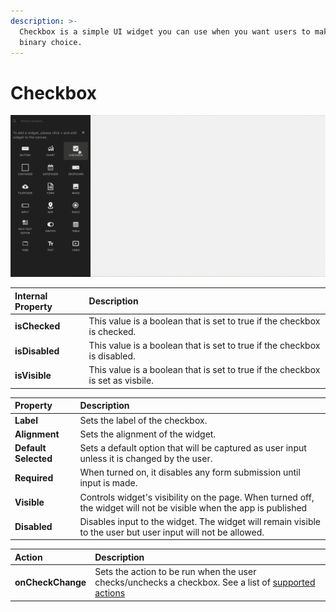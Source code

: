 ```yaml
---
description: >-
  Checkbox is a simple UI widget you can use when you want users to make a
  binary choice.
---
```


# Checkbox

![Click to expand](../.gitbook/assets/checkbox.gif)

| Internal Property | Description |
| :--- | :--- |
| **isChecked** | This value is a boolean that is set to true if the checkbox is checked. |
| **isDisabled** | This value is a boolean that is set to true if the checkbox is disabled. |
| **isVisible** | This value is a boolean that is set to true if the checkbox is set as visbile. |

| Property | Description |
| :--- | :--- |
| **Label** | Sets the label of the checkbox. |
| **Alignment** | Sets the alignment of the widget. |
| **Default Selected** | Sets a default option that will be captured as user input unless it is changed by the user. |
| **Required** | When turned on, it disables any form submission until input is made. |
| **Visible** | Controls widget's visibility on the page. When turned off, the widget will not be visible when the app is published |
| **Disabled** | Disables input to the widget. The widget will remain visible to the user but user input will not be allowed. |

| Action | Description |
| :--- | :--- |
| **onCheckChange** | Sets the action to be run when the user checks/unchecks a checkbox. See a list of [supported actions](../core-concepts/writing-code/appsmith-framework.md) |

